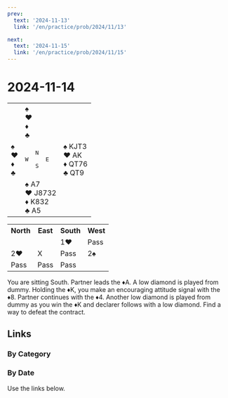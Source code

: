 ```yaml
---
prev:
  text: '2024-11-13'
  link: '/en/practice/prob/2024/11/13'

next:
  text: '2024-11-15'
  link: '/en/practice/prob/2024/11/15'
---
```


# 2024-11-14

<table class="deal">
	<tr>
		<td></td>
		<td>♠ <br>♥ <br>♦ <br>♣ </td>
		<td></td>
	</tr>
	<tr>
		<td>♠ <br>♥ <br>♦ <br>♣ </td>
		<td><pre>   N<br>W     E<br>   S</pre></td>
		<td>♠ KJT3<br>♥ AK<br>♦ QT76<br>♣ QT9</td>
	</tr>
	<tr>
		<td></td>
		<td>♠ A7<br>♥ J8732<br>♦ K832<br>♣ A5</td>
		<td></td>
	</tr>
</table>

<table class="auction">
	<tr>
		<th>North</th>
		<th>East</th>
		<th>South</th>
		<th>West</th>
	</tr>
	<tr>
		<td></td>
		<td></td>
		<td>1♥</td>
		<td>Pass</td>
	</tr>
	<tr>
		<td>2♥</td>
		<td>X</td>
		<td>Pass</td>
		<td>2♠</td>
	</tr>
	<tr>
		<td>Pass</td>
		<td>Pass</td>
		<td>Pass</td>
		<td></td>
	</tr>
</table>

You are sitting South. Partner leads the ♦A. A low diamond is played from dummy. Holding the ♦K, you make an encouraging attitude signal with the ♦8. Partner continues with the ♦4. Another low diamond is played from dummy as you win the ♦K and declarer follows with a low diamond. Find a way to defeat the contract.

## Links

[<Badge type="tip" text="Check Solution"/>](/en/learning/prob/2024/11/14)

### By Category

[<Badge type="tip" text="<--"/>](/en/practice/prob/2024/11/12)
[<Badge type="tip" text="Calendar"/>](/en/practice/calendar/2024/11)
[<Badge type="info" text="-->"/>](/en/practice/prob/2024/11/14#links)

### By Date

Use the links below.
